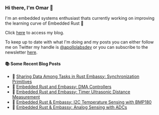 ### Hi there, I'm Omar 👋

I'm an embedded systems enthusiast thats currently working on improving the learning curve of Embedded Rust 🦀

Click [here](https://apollolabsblog.hashnode.dev/) to access my blog.

To keep up to date with what I'm doing and my posts you can either follow me on Twitter my handle is [@apollolabsdev](https://twitter.com/apollolabsbin) or you can subscribe to the newsletter [here](http://subscribepage.io/apollolabsnewsletter).

<!--
**apollolabsdev/apollolabsdev** is a ✨ _special_ ✨ repository because its `README.md` (this file) appears on your GitHub profile.

Here are some ideas to get you started:

- 🔭 I’m currently working on ...
- 🌱 I’m currently learning ...
- 👯 I’m looking to collaborate on ...
- 🤔 I’m looking for help with ...
- 💬 Ask me about ...
- 📫 How to reach me: ...
- 😄 Pronouns: ...
- ⚡ Fun fact: ...
-->


#### :books: Some Recent Blog Posts
<!-- BLOGPOSTS:START -->
 - 💫 [Sharing Data Among Tasks in Rust Embassy: Synchronization Primitives](https://apollolabsblog.hashnode.dev/sharing-data-among-tasks-in-rust-embassy-synchronization-primitives)
 - 🌮 [Embedded Rust and Embassy: DMA Controllers](https://apollolabsblog.hashnode.dev/embedded-rust-and-embassy-dma-controllers)
 - 💫 [Embedded Rust and Embassy: Timer Ultrasonic Distance Measurement](https://apollolabsblog.hashnode.dev/embedded-rust-and-embassy-timer-ultrasonic-distance-measurement)
 - 🚀 [Embedded Rust &amp; Embassy: I2C Temperature Sensing with BMP180](https://apollolabsblog.hashnode.dev/embedded-rust-embassy-i2c-temperature-sensing-with-bmp180)
 - 💫 [Embedded Rust &amp; Embassy: Analog Sensing with ADCs](https://apollolabsblog.hashnode.dev/embedded-rust-embassy-analog-sensing-with-adcs)<!-- BLOGPOSTS:END -->
